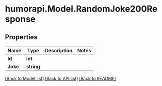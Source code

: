 # humorapi.Model.RandomJoke200Response

## Properties

Name | Type | Description | Notes
------------ | ------------- | ------------- | -------------
**Id** | **int** |  | 
**Joke** | **string** |  | 

[[Back to Model list]](../README.md#documentation-for-models) [[Back to API list]](../README.md#documentation-for-api-endpoints) [[Back to README]](../README.md)

